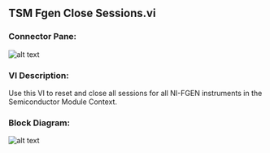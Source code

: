 ## **TSM Fgen Close Sessions.vi**
### Connector Pane:
![alt text](/images/Instrument%20Control/Fgen/TSM%20Fgen%20Close%20Sessions.vic.png "TSM Fgen Close Sessions.vi connector pane")

### VI Description:
Use this VI to reset and close all sessions for all NI-FGEN instruments in the Semiconductor Module Context.

### Block Diagram:
![alt text](/images/Instrument%20Control/Fgen/TSM%20Fgen%20Close%20Sessions.vid.png "TSM Fgen Close Sessions.vi block diagram")
